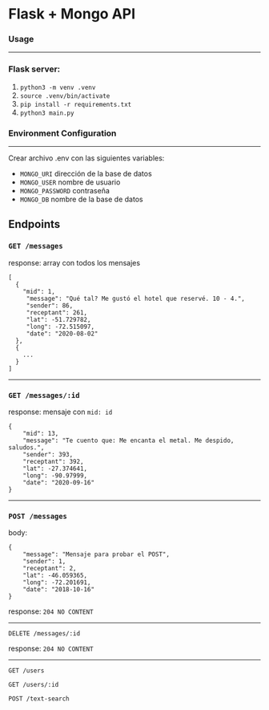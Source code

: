 # Flask + Mongo API

### Usage
---

### Flask server:
1. ```python3 -m venv .venv```
2. ```source .venv/bin/activate```
3. ```pip install -r requirements.txt```
4. ```python3 main.py```

### Environment Configuration
---

Crear archivo .env con las siguientes variables:

- ```MONGO_URI``` dirección de la base de datos
- ```MONGO_USER``` nombre de usuario
- ```MONGO_PASSWORD``` contraseña
- ```MONGO_DB``` nombre de la base de datos

## Endpoints

### ```GET /messages```

response: array con todos los mensajes

```
[
  {
    "mid": 1,
     "message": "Qué tal? Me gustó el hotel que reservé. 10 - 4.",
     "sender": 86,
     "receptant": 261,
     "lat": -51.729782,
     "long": -72.515097,
     "date": "2020-08-02"
  },
  {
    ...
  }
]
```
---

### ```GET /messages/:id```

response: mensaje con ```mid: id```

```
{
    "mid": 13,
    "message": "Te cuento que: Me encanta el metal. Me despido, saludos.",
    "sender": 393,
    "receptant": 392,
    "lat": -27.374641,
    "long": -90.97999,
    "date": "2020-09-16"
}
```
---

### ```POST /messages```

body:

```
{
    "message": "Mensaje para probar el POST",
    "sender": 1,
    "receptant": 2,
    "lat": -46.059365,
    "long": -72.201691,
    "date": "2018-10-16"
}
```

response: ```204 NO CONTENT```

---

```DELETE /messages/:id```

response: ```204 NO CONTENT```

---

```GET /users```

```GET /users/:id```

```POST /text-search```
